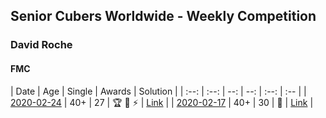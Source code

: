 ## Senior Cubers Worldwide - Weekly Competition
### David Roche

#### FMC

| Date | Age | Single | Awards | Solution |
| :--: | :--: | --: | --: | :--: | :-- |
| [2020-02-24](../fmc/2020-02-24.md) | 40+ | 27 | 🏆 🥈 ⚡ | [Link](https://www.facebook.com/groups/1604105099735401/permalink/2146673152145257/) |
| [2020-02-17](../fmc/2020-02-17.md) | 40+ | 30 | 🥉 | [Link](https://www.facebook.com/groups/1604105099735401/permalink/2138923996253506/) |


